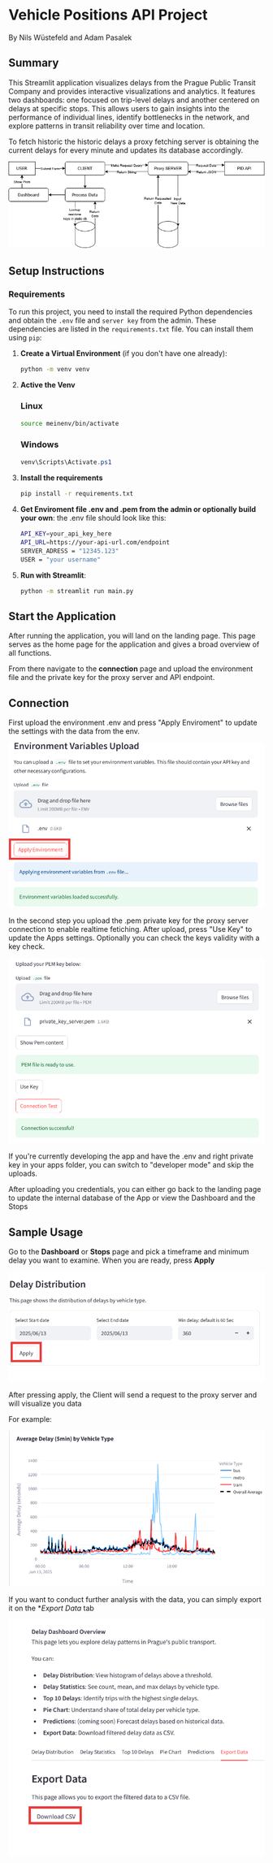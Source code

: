 # Vehicle Positions API Project
By Nils Wüstefeld and Adam Pasalek


## Summary
This Streamlit application visualizes delays from the Prague Public Transit Company and provides interactive visualizations and analytics. It features two dashboards: one focused on trip-level delays and another centered on delays at specific stops.
This allows users to gain insights into the performance of individual lines, identify bottlenecks in the network, and explore patterns in transit reliability over time and location.

To fetch historic the historic delays a proxy fetching server is obtaining the current delays for every minute and updates its database accordingly.

![Dataflow](images/dfp.drawio.png)






## Setup Instructions

### Requirements

To run this project, you need to install the required Python dependencies and obtain the `.env` file and `server key` from the admin.
These dependencies are listed in the `requirements.txt` file. You can install them using `pip`:

1. **Create a Virtual Environment** (if you don't have one already):

   ```bash
   python -m venv venv
    ```

2. **Active the Venv**
   ### Linux
    ```bash
    source meinenv/bin/activate
    ```
    
    ### Windows
    ```powershell
    venv\Scripts\Activate.ps1
    ```

3. **Install the requirements**
   ```bash
   pip install -r requirements.txt
    ```

4. **Get Enviroment file .env and .pem from the admin or optionally build your own**: the .env file should look like this:
    ```bash
    API_KEY=your_api_key_here
    API_URL=https://your-api-url.com/endpoint
    SERVER_ADRESS = "12345.123"
    USER = "your username"
    ```
5. **Run with Streamlit**:
   ```bash
   python -m streamlit run main.py

   ```
## Start the Application
   After running the application, you will land on the landing page.
   This page serves as the home page for the application and gives a broad overview of all functions.


   From there navigate to the **connection** page and upload the environment file and the private key for the proxy server and API endpoint.

## Connection
   First upload the environment .env and press "Apply Enviroment" to update the settings with the data from the env.

   ![Set the Enviroment](images/environment1.png)







   In the second step you upload the .pem private key for the proxy server connection to enable realtime fetiching.
   After upload, press "Use Key" to update the Apps settings.
   Optionally you can check the keys validity with a key check.

   ![Enter your private Key](images/pem.png)



   If you're currently developing the app and have the .env and right private key in your apps folder, you can switch to "developer mode" and skip the uploads.

   
   After uploading you credentials, you can either go back to the landing page to update the internal database of the App or view the Dashboard and the Stops

## Sample Usage

   Go to the **Dashboard** or **Stops** page and pick a timeframe and minimum delay you want to examine. When you are ready, press **Apply**

   ![Enter the data in the form](images/form.png)

   After pressing apply, the Client will send a request to the proxy server and will visualize you data

   For example:

   ![Enter the data in the form](images/delay_mean_5min.png)

   If you want to conduct further analysis with the data, you can simply export it on the **Export Data* tab

   ![Export Data](images/download.png)











   

